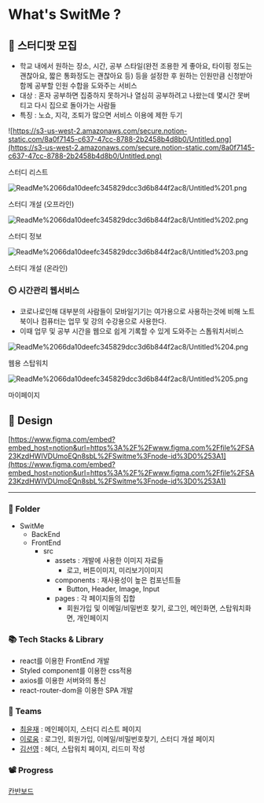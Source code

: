 # What's SwitMe ?

## 📖 스터디팟 모집

- 학교 내에서 원하는 장소, 시간, 공부 스타일(완전 조용한 게 좋아요, 타이핑 정도는 괜찮아요, 짧은 통화정도는 괜찮아요 등) 등을 설정한 후 원하는 인원만큼 신청받아 함께 공부할 인원 수합을 도와주는 서비스
- 대상 : 혼자 공부하면 집중하지 못하거나 열심히 공부하려고 나왔는데 몇시간 못버티고 다시 집으로 돌아가는 사람들
- 특징 : 노쇼, 지각, 조퇴가 많으면 서비스 이용에 제한 두기

![https://s3-us-west-2.amazonaws.com/secure.notion-static.com/8a0f7145-c637-47cc-8788-2b2458b4d8b0/Untitled.png](https://s3-us-west-2.amazonaws.com/secure.notion-static.com/8a0f7145-c637-47cc-8788-2b2458b4d8b0/Untitled.png)

스터디 리스트

![ReadMe%2066da10deefc345829dcc3d6b844f2ac8/Untitled%201.png](ReadMe%2066da10deefc345829dcc3d6b844f2ac8/Untitled%201.png)

스터디 개설 (오프라인)

![ReadMe%2066da10deefc345829dcc3d6b844f2ac8/Untitled%202.png](ReadMe%2066da10deefc345829dcc3d6b844f2ac8/Untitled%202.png)

스터디 정보

![ReadMe%2066da10deefc345829dcc3d6b844f2ac8/Untitled%203.png](ReadMe%2066da10deefc345829dcc3d6b844f2ac8/Untitled%203.png)

스터디 개설 (온라인)

### ⏲️ 시간관리 웹서비스

- 코로나로인해 대부분의 사람들이 모바일기기는 여가용으로 사용하는것에 비해 노트북이나 컴퓨터는 업무 및 강의 수강용으로 사용한다.
- 이때 업무 및 공부 시간을 웹으로 쉽게 기록할 수 있게 도와주는 스톱워치서비스

![ReadMe%2066da10deefc345829dcc3d6b844f2ac8/Untitled%204.png](ReadMe%2066da10deefc345829dcc3d6b844f2ac8/Untitled%204.png)

웹용 스탑워치

![ReadMe%2066da10deefc345829dcc3d6b844f2ac8/Untitled%205.png](ReadMe%2066da10deefc345829dcc3d6b844f2ac8/Untitled%205.png)

마이페이지

## 🎨 Design

[https://www.figma.com/embed?embed_host=notion&url=https%3A%2F%2Fwww.figma.com%2Ffile%2FSA23KzdHWIVDUmoEQn8sbL%2FSwitme%3Fnode-id%3D0%253A1](https://www.figma.com/embed?embed_host=notion&url=https%3A%2F%2Fwww.figma.com%2Ffile%2FSA23KzdHWIVDUmoEQn8sbL%2FSwitme%3Fnode-id%3D0%253A1)

---

### 📁 Folder

- SwitMe
    - BackEnd
    - FrontEnd
        - src
            - assets : 개발에 사용한 이미지 자료들
                - 로고, 버튼이미지, 미리보기이미지
            - components : 재사용성이 높은 컴포넌트들
                - Button, Header, Image, Input
            - pages : 각 페이지들의 집합
                - 회원가입 및 이메일/비밀번호 찾기, 로그인, 메인화면, 스탑워치화면, 개인페이지

### 📚 Tech Stacks & Library

- react를 이용한 FrontEnd 개발
- Styled component를 이용한 css적용
- axios를 이용한 서버와의 통신
- react-router-dom을 이용한 SPA 개발

### 🤼 Teams

- [최윤재](https://github.com/yunyun3599) : 메인페이지, 스터디 리스트 페이지
- [이로움](https://github.com/roum02) : 로그인, 회원가입, 이메일/비밀번호찾기, 스터디 개설 페이지
- [김선영](https://github.com/seondal) : 헤더, 스탑워치 페이지, 리드미 작성

### 📽️ Progress

[칸반보드](https://www.notion.so/13cf4a16072c499b89a179f700f9bc8d)
